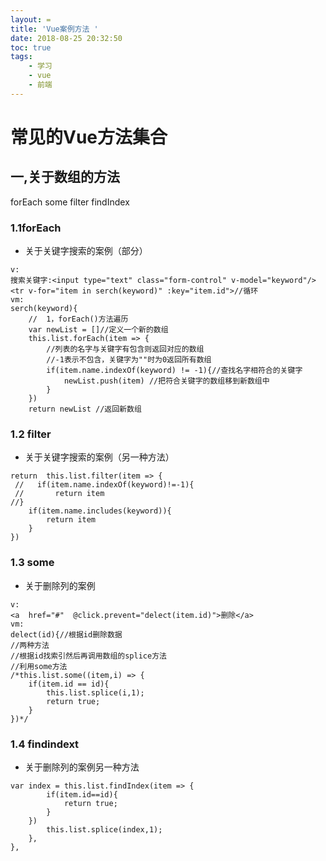 ```yaml
---
layout: =
title: 'Vue案例方法 '
date: 2018-08-25 20:32:50
toc: true
tags:
    - 学习
    - vue
    - 前端
---
```



<!-- more -->
# 常见的Vue方法集合
## 一,关于数组的方法
forEach some filter findIndex
### 1.1forEach
* 关于关键字搜索的案例（部分）
```
v:
搜索关键字:<input type="text" class="form-control" v-model="keyword"/>
<tr v-for="item in serch(keyword)" :key="item.id">//循环
vm:
serch(keyword){
    //	1，forEach()方法遍历
    var newList = []//定义一个新的数组
    this.list.forEach(item => {
        //列表的名字与关键字有包含则返回对应的数组
        //-1表示不包含，关键字为""时为0返回所有数组
        if(item.name.indexOf(keyword) != -1){//查找名字相符合的关键字
            newList.push(item) //把符合关键字的数组移到新数组中
        }						
    })
    return newList //返回新数组
```
### 1.2 filter
* 关于关键字搜索的案例（另一种方法）
```
return	this.list.filter(item => {
 //   if(item.name.indexOf(keyword)!=-1){
 //       return item
//}
    if(item.name.includes(keyword)){
        return item
    }	
})
```
### 1.3 some
* 关于删除列的案例
```
v:
<a  href="#"  @click.prevent="delect(item.id)">删除</a>	
vm:
delect(id){//根据id删除数据
//两种方法
//根据id找索引然后再调用数组的splice方法
//利用some方法
/*this.list.some((item,i) => {
    if(item.id == id){
        this.list.splice(i,1);
        return true;
    }	
})*/
```
### 1.4 findindext
* 关于删除列的案例另一种方法
```
var index =	this.list.findIndex(item => {
        if(item.id==id){
            return true;
        }
    })
        this.list.splice(index,1);
    },
},

